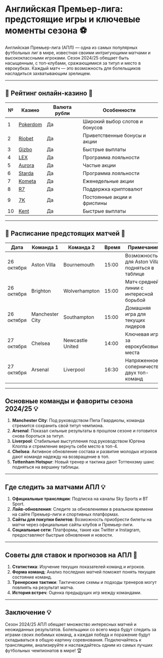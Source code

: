 # Английская Премьер-лига: предстоящие игры и ключевые моменты сезона ⚽

Английская Премьер-лига (АПЛ) — одна из самых популярных футбольных лиг в мире, известная своими интригующими матчами и высококлассными игроками. Сезон 2024/25 обещает быть насыщенным, с топ-клубами, сражающимися за титул и место в еврокубках. Каждый матч — это возможность для болельщиков насладиться захватывающим зрелищем.

---

## 🎲 Рейтинг онлайн-казино 🎲

| №  | Казино                                                                                  | Валюта рубли                 | Особенности                      |
|----|----------------------------------------------------------------------------------------|------------------------------|----------------------------------|
| 1  | [Pokerdom](https://brandplay.link/4k77v2yx)                                            | Да                           | Широкий выбор слотов и бонусов   |
| 2  | [Riobet](https://brandplay.link/7xBLTPyj)                                              | Да                           | Приветственные бонусы и акции    |
| 3  | [Gizbo](https://brandplay.link/bprXw4YV)                                               | Да                           | Быстрые выплаты                  |
| 4  | [LEX](https://brandplay.link/zW4hdDFV)                                                 | Да                           | Программа лояльности             |
| 5  | [Aurora](https://10trafic-stat2.com/click/668546556bcc6313411604bd/6766/13032/subaccount) | Да                           | Частые акции                     |
| 6  | [Starda](https://brandplay.link/fB7xwRFL)                                              | Да                           | Программа лояльности             |
| 7  | [Kometa](https://brandplay.link/8ZymQJV8)                                              | Да                           | Еженедельные акции               |
| 8  | [R7](https://brandplay.link/bMd3Yjsw)                                                  | Да                           | Поддержка криптовалют            |
| 9  | [7K](https://brandplay.link/BvQyFShp)                                                  | Да                           | Постоянные акции и фриспины      |
| 10 | [Kent](https://brandplay.link/Fv2WP3js)                                                | Да                           | Быстрые выплаты                  |

---

## 🎲 Расписание предстоящих матчей 🎲

| Дата         | Команда 1                  | Команда 2                   | Время       | Примечания                         |
|--------------|----------------------------|-----------------------------|-------------|------------------------------------|
| 26 октября   | Aston Villa                | Bournemouth                 | 15:00       | Возможность для Aston Villa подняться в таблице |
| 26 октября   | Brighton                   | Wolverhampton               | 15:00       | Матч средней линии с интересной борьбой |
| 26 октября   | Manchester City            | Southampton                 | 15:00       | Домашняя игра для текущих лидеров |
| 27 октября   | Chelsea                    | Newcastle United            | 14:00       | Ключевая игра за еврокубковые места |
| 27 октября   | Arsenal                    | Liverpool                   | 16:30       | Напряженное соперничество двух топ-команд |

---

## Основные команды и фавориты сезона 2024/25 💡

1. **Manchester City**: Под руководством Пепа Гвардиолы, команда стремится сохранить свой титул чемпиона.
2. **Arsenal**: Показал сильные результаты в прошлом сезоне и готовится снова бороться за титул.
3. **Liverpool**: Стабильные выступления под руководством Юргена Клоппа и стремление вернуть себе место в топ-4.
4. **Chelsea**: Активное обновление состава и развитие молодых игроков дают команде надежду на возвращение в топ.
5. **Tottenham Hotspur**: Новый тренер и тактика дают Тоттенхэму шанс подняться на вершину таблицы.

---

## Где следить за матчами АПЛ 💡

1. **Официальные трансляции**: Подписка на каналы Sky Sports и BT Sport.
2. **Лайв-обновления**: Следите за обновлениями в реальном времени на сайте Премьер-лиги и спортивных платформах.
3. **Сайты для покупки билетов**: Возможность приобрести билеты на матчи через официальные сайты клубов и Премьер-лиги.
4. **Социальные сети**: Платформы, такие как Twitter и Instagram, предоставляют быстрые обновления и новости.

---

## Советы для ставок и прогнозов на АПЛ 🎯

1. **Статистика**: Изучение текущих показателей команд и игроков.
2. **Форма команд**: Анализ последних матчей поможет понять текущее состояние команд.
3. **Тренерские тактики**: Тактические схемы и подходы тренеров могут повлиять на результат матча.
4. **История встреч**: Оценка предыдущих игр между командами.

---

## Заключение 💡

Сезон 2024/25 АПЛ обещает множество интересных матчей и неожиданных результатов. Болельщики со всего мира будут следить за играми своих любимых команд, а каждая победа и поражение будут складываться в общую картину соревнования. Подключайтесь к трансляциям, анализируйте и наслаждайтесь одним из самых лучших футбольных чемпионатов в мире! 🏆
